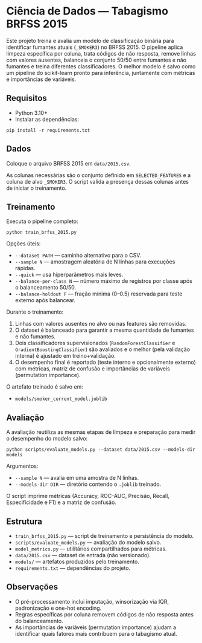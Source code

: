 # Ciência de Dados — Tabagismo BRFSS 2015

Este projeto treina e avalia um modelo de classificação binária para identificar
fumantes atuais (`_SMOKER3`) no BRFSS 2015. O pipeline aplica limpeza específica
por coluna, trata códigos de não resposta, remove linhas com valores ausentes,
balanceia o conjunto 50/50 entre fumantes e não fumantes e treina diferentes
classificadores. O melhor modelo é salvo como um pipeline do scikit-learn pronto
para inferência, juntamente com métricas e importâncias de variáveis.

## Requisitos

- Python 3.10+
- Instalar as dependências:

```
pip install -r requirements.txt
```

## Dados

Coloque o arquivo BRFSS 2015 em `data/2015.csv`.

As colunas necessárias são o conjunto definido em `SELECTED_FEATURES` e a coluna
de alvo `_SMOKER3`. O script valida a presença dessas colunas antes de iniciar o
treinamento.

## Treinamento

Executa o pipeline completo:

```
python train_brfss_2015.py
```

Opções úteis:

- `--dataset PATH` — caminho alternativo para o CSV.
- `--sample N` — amostragem aleatória de N linhas para execuções rápidas.
- `--quick` — usa hiperparâmetros mais leves.
- `--balance-per-class N` — número máximo de registros por classe após o balanceamento 50/50.
- `--balance-holdout F` — fração mínima (0–0.5) reservada para teste externo após balancear.

Durante o treinamento:

1. Linhas com valores ausentes no alvo ou nas features são removidas.
2. O dataset é balanceado para garantir a mesma quantidade de fumantes e não fumantes.
3. Dois classificadores supervisionados (`RandomForestClassifier` e `GradientBoostingClassifier`) são avaliados e o melhor (pela validação interna) é ajustado em treino+validação.
4. O desempenho final é reportado (teste interno e opcionalmente externo) com métricas, matriz de confusão e importâncias de variáveis (permutation importance).

O artefato treinado é salvo em:

- `models/smoker_current_model.joblib`

## Avaliação

A avaliação reutiliza as mesmas etapas de limpeza e preparação para medir o desempenho do modelo salvo:

```
python scripts/evaluate_models.py --dataset data/2015.csv --models-dir models
```

Argumentos:

- `--sample N` — avalia em uma amostra de N linhas.
- `--models-dir DIR` — diretório contendo o `.joblib` treinado.

O script imprime métricas (Accuracy, ROC-AUC, Precisão, Recall, Especificidade e F1) e a matriz de confusão.

## Estrutura

- `train_brfss_2015.py` — script de treinamento e persistência do modelo.
- `scripts/evaluate_models.py` — avaliação do modelo salvo.
- `model_metrics.py` — utilitários compartilhados para métricas.
- `data/2015.csv` — dataset de entrada (não versionado).
- `models/` — artefatos produzidos pelo treinamento.
- `requirements.txt` — dependências do projeto.

## Observações

- O pré-processamento inclui imputação, winsorização via IQR, padronização e one-hot encoding.
- Regras específicas por coluna removem códigos de não resposta antes do balanceamento.
- As importâncias de variáveis (permutation importance) ajudam a identificar quais fatores mais contribuem para o tabagismo atual.
